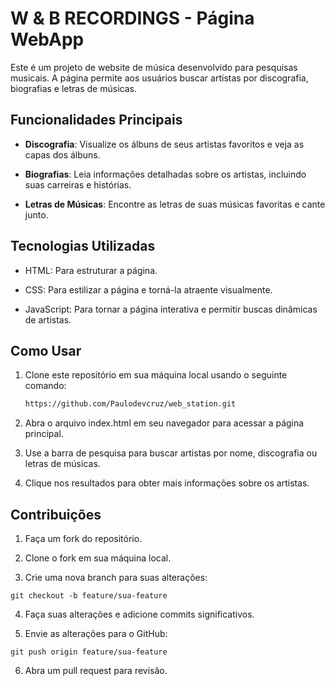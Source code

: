# W & B RECORDINGS - Página WebApp

Este é um projeto de website de música desenvolvido para pesquisas musicais. A página permite aos usuários buscar artistas por discografia, biografias e letras de músicas.

## Funcionalidades Principais

- **Discografia**: Visualize os álbuns de seus artistas favoritos e veja as capas dos álbuns.

- **Biografias**: Leia informações detalhadas sobre os artistas, incluindo suas carreiras e histórias.

- **Letras de Músicas**: Encontre as letras de suas músicas favoritas e cante junto.

## Tecnologias Utilizadas

- HTML: Para estruturar a página.

- CSS: Para estilizar a página e torná-la atraente visualmente.

- JavaScript: Para tornar a página interativa e permitir buscas dinâmicas de artistas.

## Como Usar

1. Clone este repositório em sua máquina local usando o seguinte comando:

   ```bash
   https://github.com/Paulodevcruz/web_station.git
   ```

2. Abra o arquivo index.html em seu navegador para acessar a página principal.

3. Use a barra de pesquisa para buscar artistas por nome, discografia ou letras de músicas.

4. Clique nos resultados para obter mais informações sobre os artistas.

## Contribuições

1. Faça um fork do repositório.

2. Clone o fork em sua máquina local.

3. Crie uma nova branch para suas alterações:

```
git checkout -b feature/sua-feature
```

4. Faça suas alterações e adicione commits significativos.

5. Envie as alterações para o GitHub:

```
git push origin feature/sua-feature
```

6. Abra um pull request para revisão.
